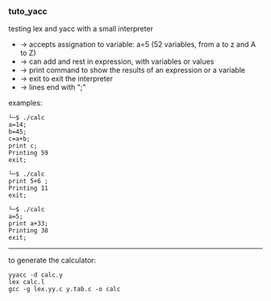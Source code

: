 ### tuto_yacc

testing lex and yacc with a small interpreter



* -> accepts assignation to variable: a=5   (52 variables, from a to z and A to Z)
* -> can add and rest in expression, with variables or values
* -> print command to show the results of an expression or a variable
* -> exit to exit the interpreter
* -> lines end with ";"

examples:
```
└─$ ./calc
a=14;
b=45;
c=a+b;
print c;
Printing 59
exit;
```

```
└─$ ./calc
print 5+6 ;
Printing 11
exit;
```

```
└─$ ./calc
a=5;
print a+33;
Printing 38
exit;
```

--------------------
to generate the calculator:
```
yyacc -d calc.y
lex calc.l
gcc -g lex.yy.c y.tab.c -o calc


  
